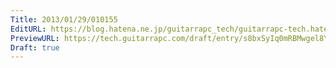 ```yaml
---
Title: 2013/01/29/010155
EditURL: https://blog.hatena.ne.jp/guitarrapc_tech/guitarrapc-tech.hatenablog.com/atom/entry/6802418398340377035
PreviewURL: https://tech.guitarrapc.com/draft/entry/s8bxSyIq0mRBMwgel8YSxRhezLc
Draft: true
---
```


